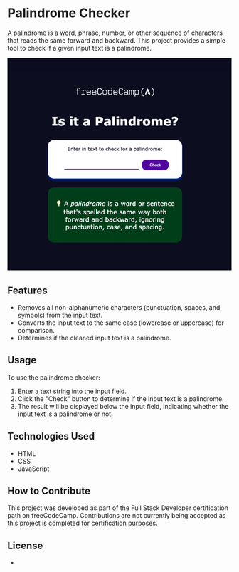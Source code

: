 # Palindrome Checker

A palindrome is a word, phrase, number, or other sequence of characters that reads the same forward and backward. This project provides a simple tool to check if a given input text is a palindrome.

![Palindrome Checker](palindromeChecker.png)

## Features

- Removes all non-alphanumeric characters (punctuation, spaces, and symbols) from the input text.
- Converts the input text to the same case (lowercase or uppercase) for comparison.
- Determines if the cleaned input text is a palindrome.

## Usage

To use the palindrome checker:

1. Enter a text string into the input field.
2. Click the "Check" button to determine if the input text is a palindrome.
3. The result will be displayed below the input field, indicating whether the input text is a palindrome or not.

## Technologies Used

- HTML
- CSS
- JavaScript

## How to Contribute

This project was developed as part of the Full Stack Developer certification path on freeCodeCamp. Contributions are not currently being accepted as this project is completed for certification purposes.

## License

-
